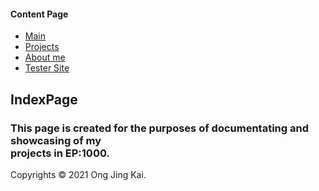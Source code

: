 <!DOCTYPE html>
<html lang="en" dir="ltr">
  <head>
    <meta charset="utf-8">
    <link rel="stylesheet" href="sitedesign.css">
<div id="header">
      <title>IndexPage</title>
</div>
  </head>

  <body>

<div id="nav">
    <h4>Content Page</h4>
    <ul>
      <li><a href="mainpage.html">Main</a></li>
      <li><a href="projects.html">Projects</a></li>
      <li><a href="aboutme.html">About me</a></li>
      <li><a href="webtest.html">Tester Site</a></li>
    </ul>
</div>
<div id="contant">
<h2>IndexPage</h2>
<p>
<h3>This page is created for the purposes of documentating and showcasing of my <br>
  projects in EP:1000.
</div>

<div id="footer">
  Copyrights &copy; 2021 Ong Jing Kai.
</div>
  </body>
</html>
